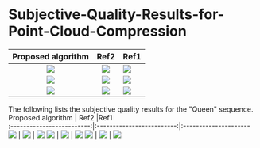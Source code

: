 # Subjective-Quality-Results-for-Point-Cloud-Compression
Proposed algorithm            |  Ref2        |Ref1        
:-------------------------:|:-------------------------:|:---------------------
![](/Images/Front_Loot_Proposed.png)  |  ![](/Images/Front_Loot_Ref2.png)    |  ![](/Images/Front_Loot_Ref1.png)
![](/Images/Left_Loot_Proposed.png)  |  ![](/Images/Left_Loot_Ref2.png)    |  ![](/Images/Left_Loot_Ref1.png)
![](/Images/Top_Loot_Proposed.png)  |  ![](/Images/Top_Loot_Ref2.png)    |  ![](/Images/Top_Loot_Ref1.png)

The following lists the subjective quality results for the "Queen" sequence.
Proposed algorithm            |  Ref2        |Ref1        
:-------------------------:|:-------------------------:|:---------------------
![](/Images/Front_Queen_Proposed.png)  |  ![](/Images/Front_Queen_Ref2.png)    |  ![](/Images/Front_Queen_Ref1.png)
![](/Images/Left_Queen_Proposed.png)  |  ![](/Images/Left_Queen_Ref2.png)    |  ![](/Images/Left_Queen_Ref1.png)
![](/Images/Top_Queen_Proposed.png)  |  ![](/Images/Top_Queen_Ref2.png)    |  ![](/Images/Top_Queen_Ref1.png)
